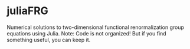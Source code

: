 # juliaFRG

Numerical solutions to two-dimensional functional renormalization group equations using Julia.
Note: Code is not organized! But if you find something useful, you can keep it.
